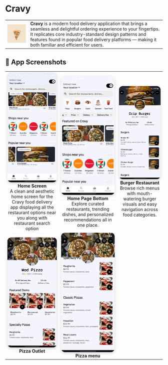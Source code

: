 <!-- Cravy App Overview -->
<h1>Cravy</h1>

<table>
  <tr>
    <td>
      <img src="assets/icons/app_icon.png" alt="Cravy" style="width: 300px;"/>
    </td>
    <td>
      <strong>Cravy</strong> is a modern food delivery application that brings a seamless and delightful ordering experience to your fingertips.  
      It replicates core industry-standard design patterns and features found in popular food delivery platforms — making it both familiar and efficient for users.
    </td>
  </tr>
</table>

<!-- App Screenshots Showcase -->
<h2>📸 App Screenshots</h2>

<table>
  <tr>
    <td style="text-align: center;">
      <img src="screenshots/Home_page.jpg" alt="Home Screen" style="width: 200px; border-radius: 12px; box-shadow: 0 4px 10px rgba(0,0,0,0.15);"/><br/>
      <strong>Home Screen</strong><br/>
      A clean and aesthetic home screen for the Cravy food delivery app displaying all the restaurant options near you along with restaurant search option 
    </td>
    <td style="text-align: center;">
      <img src="screenshots/Home_page_2.jpg" alt="Home Screen" style="width: 200px; border-radius: 12px; box-shadow: 0 4px 10px rgba(0,0,0,0.15);"/><br/>
      <strong>Home Page Bottom</strong><br/>
      Explore curated restaurants, trending dishes, and personalized recommendations all in one place.
    </td>
    <td style="text-align: center;">
      <img src="screenshots/Burger_1.jpg" alt="Menu Screen" style="width: 200px; border-radius: 12px; box-shadow: 0 4px 10px rgba(0,0,0,0.15);"/><br/>
      <strong>Burger Restaurant</strong><br/>
      Browse rich menus with mouth-watering burger visuals and easy navigation across food categories.
    </td>
  </tr>
  <tr>
    <td style="text-align: center;">
      <img src="screenshots/Pizza_top.jpg" alt="Cart Screen" style="width: 200px; border-radius: 12px; box-shadow: 0 4px 10px rgba(0,0,0,0.15);"/><br/>
      <strong>Pizza Outlet</strong><br/>
    </td>
    <td style="text-align: center;">
      <img src="screenshots/Pizza_bottom.jpg" alt="Order Tracking Screen" style="width: 200px; border-radius: 12px; box-shadow: 0 4px 10px rgba(0,0,0,0.15);"/><br/>
      <strong>Pizza menu</strong><br/>
    </td>
    <td></td>
  </tr>
</table>
